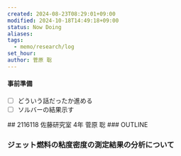 ```yaml
---
created: 2024-08-23T08:29:01+09:00
modified: 2024-10-18T14:49:18+09:00
status: Now Doing
aliases: 
tags:
  - memo/research/log
set_hour: 
author: 菅原 聡
---
```

#### 事前準備
- [ ] どういう話だったか進める
- [ ] ソルバーの結果示す
<div class="page-break" style="page-break-before: always;"></div>
## 2116118 佐藤研究室 4年 菅原 聡
### OUTLINE

### ジェット燃料の粘度密度の測定結果の分析について